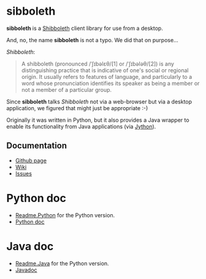 sibboleth
=========

**sibboleth** is a [Shibboleth](http://shibboleth.internet2.edu/) client library for use from a desktop. 

And, no, the name **sibboleth** is not a typo. We did that on purpose...

*Shibboleth*:

> A shibboleth (pronounced /ˈʃɪbəlɛθ/[1] or /ˈʃɪbələθ/[2]) is any distinguishing practice that is indicative of one's social or regional origin. It usually refers to features of language, and particularly to a word whose pronunciation identifies its speaker as being a member or not a member of a particular group.

Since **sibboleth** talks *Shibboleth* not via a web-browser but via a desktop application, we figured that might just be appropriate :-)

Originally it was written in Python, but it also provides a Java wrapper to enable its functionality from Java applications (via [Jython](http://jython.org)).

Documentation
-------------

* [Github page](https://github.com/grith/sibboleth/)
* [Wiki](https://github.com/grith/sibboleth/wiki)
* [Issues](https://github.com/grith/sibboleth/issues)

# Python doc #

* [Readme.Python](https://github.com/grith/sibboleth/wiki/Readme.Python) for the Python version.
* [Python doc]()

# Java doc #

* [Readme.Java](https://github.com/grith/sibboleth/wiki/Readme.Java) for the Python version.
* [Javadoc](http://grith.github.com/sibboleth/javadoc/)





